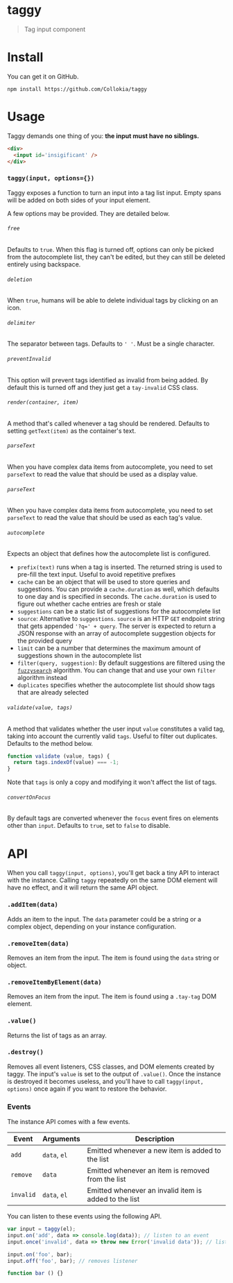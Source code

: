 # taggy

> Tag input component

# Install

You can get it on GitHub.

```shell
npm install https://github.com/Collokia/taggy
```

# Usage

Taggy demands one thing of you: **the input must have no siblings.**

```html
<div>
  <input id='insigificant' />
</div>
```

### `taggy(input, options={})`

Taggy exposes a function to turn an input into a tag list input. Empty spans will be added on both sides of your input element.

A few options may be provided. They are detailed below.

###### `free`

Defaults to `true`. When this flag is turned off, options can only be picked from the autocomplete list, they can't be edited, but they can still be deleted entirely using backspace.

###### `deletion`

When `true`, humans will be able to delete individual tags by clicking on an icon.

###### `delimiter`

The separator between tags. Defaults to `' '`. Must be a single character.

###### `preventInvalid`

This option will prevent tags identified as invalid from being added. By default this is turned off and they just get a `tay-invalid` CSS class.

###### `render(container, item)`

A method that's called whenever a tag should be rendered. Defaults to setting `getText(item)` as the container's text.

###### `parseText`

When you have complex data items from autocomplete, you need to set `parseText` to read the value that should be used as a display value.

###### `parseText`

When you have complex data items from autocomplete, you need to set `parseText` to read the value that should be used as each tag's value.

###### `autocomplete`

Expects an object that defines how the autocomplete list is configured.

- `prefix(text)` runs when a tag is inserted. The returned string is used to pre-fill the text input. Useful to avoid repetitive prefixes
- `cache` can be an object that will be used to store queries and suggestions. You can provide a `cache.duration` as well, which defaults to one day and is specified in seconds. The `cache.duration` is used to figure out whether cache entries are fresh or stale
- `suggestions` can be a static list of suggestions for the autocomplete list
- `source`: Alternative to `suggestions`. `source` is an HTTP `GET` endpoint string that gets appended `'?q=' + query`. The server is expected to return a JSON response with an array of autocomplete suggestion objects for the provided query
- `limit` can be a number that determines the maximum amount of suggestions shown in the autocomplete list
- `filter(query, suggestion)`: By default suggestions are filtered using the [`fuzzysearch`](https://github.com/bevacqua/fuzzysearch) algorithm. You can change that and use your own `filter` algorithm instead
- `duplicates` specifies whether the autocomplete list should show tags that are already selected

###### `validate(value, tags)`

A method that validates whether the user input `value` constitutes a valid tag, taking into account the currently valid `tags`. Useful to filter out duplicates. Defaults to the method below.

```js
function validate (value, tags) {
  return tags.indexOf(value) === -1;
}
```

Note that `tags` is only a copy and modifying it won't affect the list of tags.

###### `convertOnFocus`

By default tags are converted whenever the `focus` event fires on elements other than `input`. Defaults to `true`, set to `false` to disable.

# API

When you call `taggy(input, options)`, you'll get back a tiny API to interact with the instance. Calling `taggy` repeatedly on the same DOM element will have no effect, and it will return the same API object.

### `.addItem(data)`

Adds an item to the input. The `data` parameter could be a string or a complex object, depending on your instance configuration.

### `.removeItem(data)`

Removes an item from the input. The item is found using the `data` string or object.

### `.removeItemByElement(data)`

Removes an item from the input. The item is found using a `.tay-tag` DOM element.

### `.value()`

Returns the list of tags as an array.

### `.destroy()`

Removes all event listeners, CSS classes, and DOM elements created by taggy. The input's `value` is set to the output of `.value()`. Once the instance is destroyed it becomes useless, and you'll have to call `taggy(input, options)` once again if you want to restore the behavior.

### Events

The instance API comes with a few events.

Event | Arguments | Description
----|-------|------------
`add` | `data`, `el` | Emitted whenever a new item is added to the list
`remove` | `data` | Emitted whenever an item is removed from the list
`invalid` | `data`, `el` | Emitted whenever an invalid item is added to the list

You can listen to these events using the following API.

```js
var input = taggy(el);
input.on('add', data => console.log(data)); // listen to an event
input.once('invalid', data => throw new Error('invalid data')); // listener discarded after one execution

input.on('foo', bar);
input.off('foo', bar); // removes listener

function bar () {}
```


[1]: http://stackoverflow.com/questions/ask
[2]: https://github.com/bevacqua/rome
[3]: http://ponyfoo.com/articles/stop-breaking-the-web
[4]: http://i.imgur.com/mhy3Fv9.png
